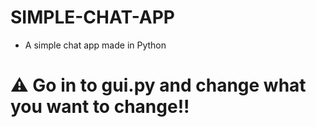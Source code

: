 # SIMPLE-CHAT-APP
- A simple chat app made in Python
# ⚠ Go in to gui.py and change what you want to change!!
